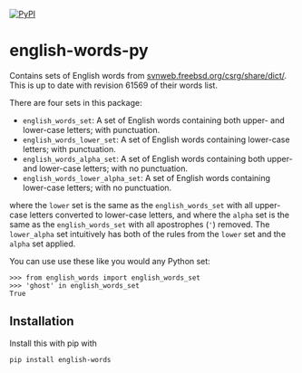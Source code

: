[![PyPI](https://img.shields.io/pypi/v/english-words.svg)](https://pypi.org/project/english-words/)

# english-words-py

Contains sets of English words from
[svnweb.freebsd.org/csrg/share/dict/](https://svnweb.freebsd.org/csrg/share/dict/).
This is up to date with revision 61569 of their words list.

There are four sets in this package:

+ `english_words_set`: A set of English words containing both upper- and
    lower-case letters; with punctuation.
+ `english_words_lower_set`: A set of English words containing
    lower-case letters; with punctuation.
+ `english_words_alpha_set`: A set of English words containing both
    upper- and lower-case letters; with no punctuation.
+ `english_words_lower_alpha_set`: A set of English words containing
   lower-case letters; with no punctuation.

where the `lower` set is the same as the `english_words_set` with all
upper-case letters converted to lower-case letters, and where the
`alpha` set is the same as the `english_words_set` with all apostrophes
(`'`) removed. The `lower_alpha` set intuitively has both of the rules
from the `lower` set and the `alpha` set applied.

You can use use these like you would any Python set:

```
>>> from english_words import english_words_set
>>> 'ghost' in english_words_set
True
```

## Installation

Install this with pip with

```
pip install english-words
```
